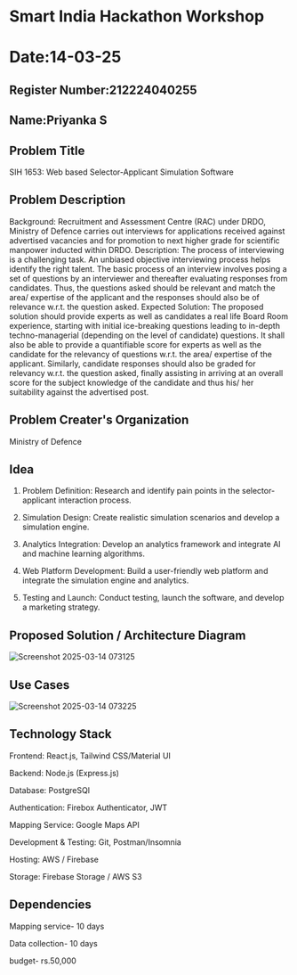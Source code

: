 # Smart India Hackathon Workshop
# Date:14-03-25
## Register Number:212224040255
## Name:Priyanka S
## Problem Title
SIH 1653: Web based Selector-Applicant Simulation Software
## Problem Description
Background: Recruitment and Assessment Centre (RAC) under DRDO, Ministry of Defence carries out interviews for applications received against advertised vacancies and for promotion to next higher grade for scientific manpower inducted within DRDO. Description: The process of interviewing is a challenging task. An unbiased objective interviewing process helps identify the right talent. The basic process of an interview involves posing a set of questions by an interviewer and thereafter evaluating responses from candidates. Thus, the questions asked should be relevant and match the area/ expertise of the applicant and the responses should also be of relevance w.r.t. the question asked. Expected Solution: The proposed solution should provide experts as well as candidates a real life Board Room experience, starting with initial ice-breaking questions leading to in-depth techno-managerial (depending on the level of candidate) questions. It shall also be able to provide a quantifiable score for experts as well as the candidate for the relevancy of questions w.r.t. the area/ expertise of the applicant. Similarly, candidate responses should also be graded for relevancy w.r.t. the question asked, finally assisting in arriving at an overall score for the subject knowledge of the candidate and thus his/ her suitability against the advertised post.

## Problem Creater's Organization
Ministry of Defence

## Idea

1. Problem Definition: Research and identify pain points in the selector-applicant interaction process.

2. Simulation Design: Create realistic simulation scenarios and develop a simulation engine.

3. Analytics Integration: Develop an analytics framework and integrate AI and machine learning algorithms.

4. Web Platform Development: Build a user-friendly web platform and integrate the simulation engine and analytics.

5. Testing and Launch: Conduct testing, launch the software, and develop a marketing strategy.

## Proposed Solution / Architecture Diagram
![Screenshot 2025-03-14 073125](https://github.com/user-attachments/assets/1607c6cb-d41a-4034-87f4-ca7a68ce542e)


## Use Cases
![Screenshot 2025-03-14 073225](https://github.com/user-attachments/assets/568e487e-3550-461e-9e46-abfe416369a8)


## Technology Stack

Frontend: React.js, Tailwind CSS/Material UI

Backend: Node.js (Express.js)

Database: PostgreSQl

Authentication: Firebox Authenticator, JWT

Mapping Service: Google Maps API

Development & Testing: Git, Postman/Insomnia

Hosting: AWS / Firebase

Storage: Firebase Storage / AWS S3

## Dependencies
Mapping service- 10 days

Data collection- 10 days

budget- rs.50,000
